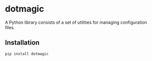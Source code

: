# dotmagic

A Python library consists of a set of utilities for managing configuration files.

## Installation

```console
pip install dotmagic
```
